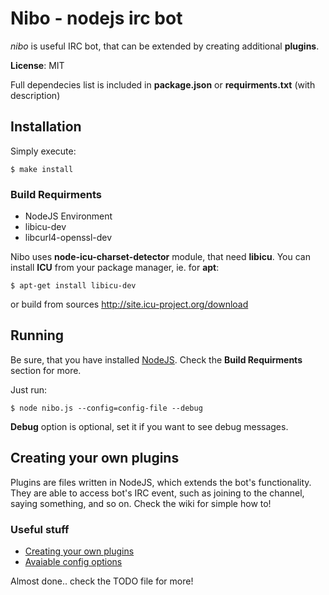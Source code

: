 # Nibo - nodejs irc bot
_nibo_ is useful IRC bot, that can be extended by creating additional __plugins__.

**License**: MIT

Full dependecies list is included in **package.json** or **requirments.txt** (with description)

## Installation
Simply execute:
```
$ make install
```
### Build Requirments
* NodeJS Environment
* libicu-dev
* libcurl4-openssl-dev

Nibo uses **node-icu-charset-detector** module, that need **libicu**.
You can install **ICU** from your package manager, ie. for **apt**:
``` 
$ apt-get install libicu-dev
```
or build from sources http://site.icu-project.org/download

## Running
Be sure, that you have installed [NodeJS](http://nodejs.org). Check the **Build Requirments** section for more.

Just run:
```
$ node nibo.js --config=config-file --debug 
```
**Debug** option is optional, set it if you want to see debug messages.

## Creating your own plugins
Plugins are files written in NodeJS, which extends the bot's functionality. They are able to access bot's IRC event, such as joining to the channel, saying something, and so on. Check the wiki for simple how to!

### Useful stuff
* [Creating your own plugins](https://github.com/MrPoxipol/nibo/wiki/Creating-plugins)
* [Avaiable config options](https://github.com/MrPoxipol/nibo/wiki/Config-options)

Almost done.. check the TODO file for more!